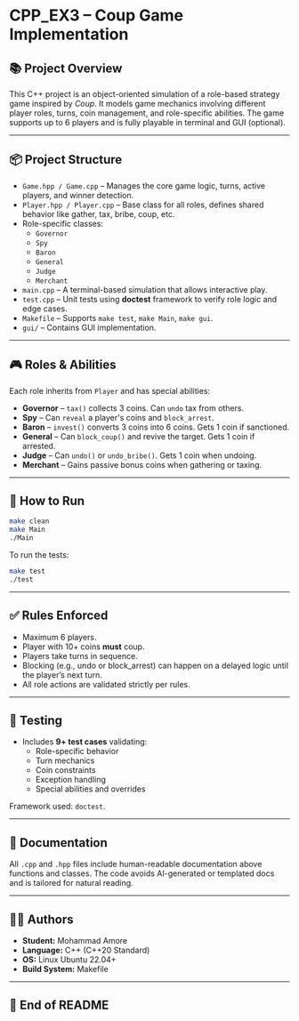 # CPP_EX3 – Coup Game Implementation

## 📚 Project Overview

This C++ project is an object-oriented simulation of a role-based strategy game inspired by *Coup*. It models game mechanics involving different player roles, turns, coin management, and role-specific abilities. The game supports up to 6 players and is fully playable in terminal and GUI (optional).

---

## 📦 Project Structure

- `Game.hpp / Game.cpp` – Manages the core game logic, turns, active players, and winner detection.
- `Player.hpp / Player.cpp` – Base class for all roles, defines shared behavior like gather, tax, bribe, coup, etc.
- Role-specific classes:
  - `Governor`
  - `Spy`
  - `Baron`
  - `General`
  - `Judge`
  - `Merchant`
- `main.cpp` – A terminal-based simulation that allows interactive play.
- `test.cpp` – Unit tests using **doctest** framework to verify role logic and edge cases.
- `Makefile` – Supports `make test`, `make Main`, `make gui`.
- `gui/` – Contains GUI implementation.

---

## 🎮 Roles & Abilities

Each role inherits from `Player` and has special abilities:

- **Governor** – `tax()` collects 3 coins. Can `undo` tax from others.
- **Spy** – Can `reveal` a player's coins and `block_arrest`.
- **Baron** – `invest()` converts 3 coins into 6 coins. Gets 1 coin if sanctioned.
- **General** – Can `block_coup()` and revive the target. Gets 1 coin if arrested.
- **Judge** – Can `undo()` or `undo_bribe()`. Gets 1 coin when undoing.
- **Merchant** – Gains passive bonus coins when gathering or taxing.

---

## 🚀 How to Run

```bash
make clean
make Main
./Main
```

To run the tests:

```bash
make test
./test
```

---

## ✅ Rules Enforced

- Maximum 6 players.
- Player with 10+ coins **must** coup.
- Players take turns in sequence.
- Blocking (e.g., undo or block_arrest) can happen on a delayed logic until the player’s next turn.
- All role actions are validated strictly per rules.

---

## 🧪 Testing

- Includes **9+ test cases** validating:
  - Role-specific behavior
  - Turn mechanics
  - Coin constraints
  - Exception handling
  - Special abilities and overrides

Framework used: `doctest`.

---

## 📄 Documentation

All `.cpp` and `.hpp` files include human-readable documentation above functions and classes. The code avoids AI-generated or templated docs and is tailored for natural reading.

---

## 👨‍💻 Authors

- **Student:** Mohammad Amore
- **Language:** C++ (C++20 Standard)
- **OS:** Linux Ubuntu 22.04+
- **Build System:** Makefile

---


## 🏁 End of README
